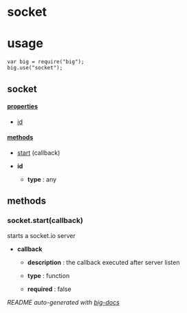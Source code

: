 # socket


# usage

    var big = require("big");
    big.use("socket");

## socket

#### [properties](#socket-properties)

  - [id](#socket-properties-id)


#### [methods](#socket-methods)

  - [start](#socket-methods-start) (callback)




- **id** 

  - **type** : any


<a name="socket-methods"></a> 

## methods 

<a name="socket-methods-start"></a> 

### socket.start(callback)

starts a socket.io server

- **callback** 

  - **description** : the callback executed after server listen

  - **type** : function

  - **required** : false


*README auto-generated with [big-docs](https://github.com/bigcompany/big/tree/master/resources/docs)*